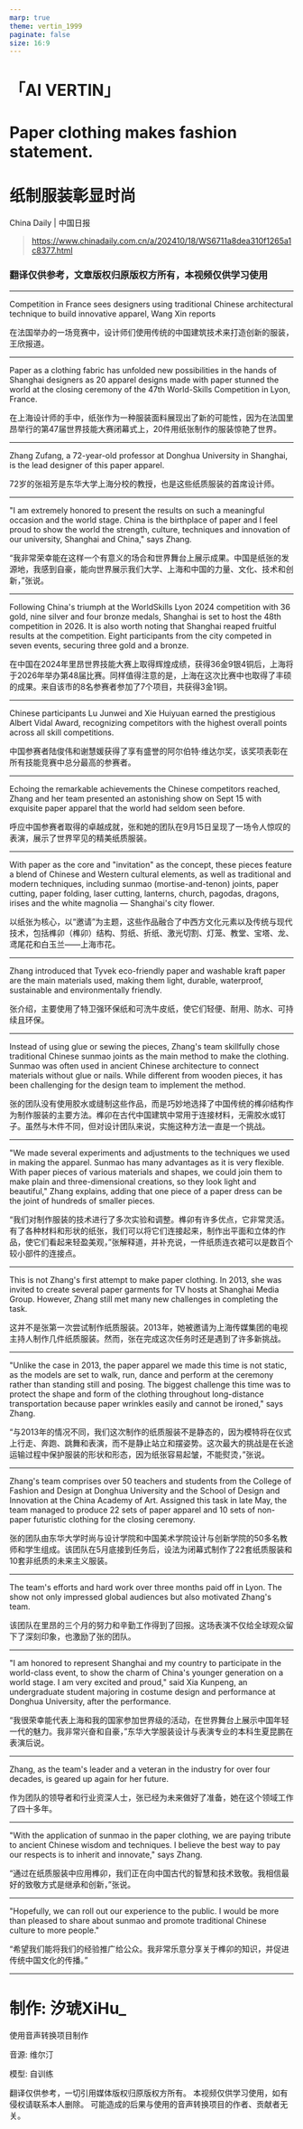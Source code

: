 ```yaml
---
marp: true
theme: vertin_1999
paginate: false
size: 16:9
---
```



<!-- _class: cover -->

<div class="head">
    <h1 class="brand">「AI VERTIN」</h1>
</div>

<div class="title">
    <h1 class="EN_title">Paper clothing makes fashion statement.</h1>
    <h1 class="CN_title">纸制服装彰显时尚</h1>
</div>
<span class="source">China Daily | 中国日报</span>

> https://www.chinadaily.com.cn/a/202410/18/WS6711a8dea310f1265a1c8377.html

<h3 class="copyright">翻译仅供参考，文章版权归原版权方所有，本视频仅供学习使用</h3>


---
Competition in France sees designers using traditional Chinese architectural technique to build innovative apparel, Wang Xin reports

在法国举办的一场竞赛中，设计师们使用传统的中国建筑技术来打造创新的服装，王欣报道。

---

Paper as a clothing fabric has unfolded new possibilities in the hands of Shanghai designers as 20 apparel designs made with paper stunned the world at the closing ceremony of the 47th World-Skills Competition in Lyon, France.

在上海设计师的手中，纸张作为一种服装面料展现出了新的可能性，因为在法国里昂举行的第47届世界技能大赛闭幕式上，20件用纸张制作的服装惊艳了世界。

---

Zhang Zufang, a 72-year-old professor at Donghua University in Shanghai, is the lead designer of this paper apparel.

72岁的张祖芳是东华大学上海分校的教授，也是这些纸质服装的首席设计师。

---

"I am extremely honored to present the results on such a meaningful occasion and the world stage. China is the birthplace of paper and I feel proud to show the world the strength, culture, techniques and innovation of our university, Shanghai and China," says Zhang.

“我非常荣幸能在这样一个有意义的场合和世界舞台上展示成果。中国是纸张的发源地，我感到自豪，能向世界展示我们大学、上海和中国的力量、文化、技术和创新，”张说。

---

Following China's triumph at the WorldSkills Lyon 2024 competition with 36 gold, nine silver and four bronze medals, Shanghai is set to host the 48th competition in 2026. It is also worth noting that Shanghai reaped fruitful results at the competition. Eight participants from the city competed in seven events, securing three gold and a bronze.

在中国在2024年里昂世界技能大赛上取得辉煌成绩，获得36金9银4铜后，上海将于2026年举办第48届比赛。同样值得注意的是，上海在这次比赛中也取得了丰硕的成果。来自该市的8名参赛者参加了7个项目，共获得3金1铜。

---

Chinese participants Lu Junwei and Xie Huiyuan earned the prestigious Albert Vidal Award, recognizing competitors with the highest overall points across all skill competitions.

中国参赛者陆俊伟和谢慧媛获得了享有盛誉的阿尔伯特·维达尔奖，该奖项表彰在所有技能竞赛中总分最高的参赛者。

---

Echoing the remarkable achievements the Chinese competitors reached, Zhang and her team presented an astonishing show on Sept 15 with exquisite paper apparel that the world had seldom seen before.

呼应中国参赛者取得的卓越成就，张和她的团队在9月15日呈现了一场令人惊叹的表演，展示了世界罕见的精美纸质服装。

---

With paper as the core and "invitation" as the concept, these pieces feature a blend of Chinese and Western cultural elements, as well as traditional and modern techniques, including sunmao (mortise-and-tenon) joints, paper cutting, paper folding, laser cutting, lanterns, church, pagodas, dragons, irises and the white magnolia — Shanghai's city flower.

以纸张为核心，以“邀请”为主题，这些作品融合了中西方文化元素以及传统与现代技术，包括榫卯（榫卯）结构、剪纸、折纸、激光切割、灯笼、教堂、宝塔、龙、鸢尾花和白玉兰——上海市花。

---

Zhang introduced that Tyvek eco-friendly paper and washable kraft paper are the main materials used, making them light, durable, waterproof, sustainable and environmentally friendly.

张介绍，主要使用了特卫强环保纸和可洗牛皮纸，使它们轻便、耐用、防水、可持续且环保。

---

Instead of using glue or sewing the pieces, Zhang's team skillfully chose traditional Chinese sunmao joints as the main method to make the clothing. Sunmao was often used in ancient Chinese architecture to connect materials without glue or nails. While different from wooden pieces, it has been challenging for the design team to implement the method.

张的团队没有使用胶水或缝制这些作品，而是巧妙地选择了中国传统的榫卯结构作为制作服装的主要方法。榫卯在古代中国建筑中常用于连接材料，无需胶水或钉子。虽然与木件不同，但对设计团队来说，实施这种方法一直是一个挑战。

---

"We made several experiments and adjustments to the techniques we used in making the apparel. Sunmao has many advantages as it is very flexible. With paper pieces of various materials and shapes, we could join them to make plain and three-dimensional creations, so they look light and beautiful," Zhang explains, adding that one piece of a paper dress can be the joint of hundreds of smaller pieces.

“我们对制作服装的技术进行了多次实验和调整。榫卯有许多优点，它非常灵活。有了各种材料和形状的纸张，我们可以将它们连接起来，制作出平面和立体的作品，使它们看起来轻盈美观，”张解释道，并补充说，一件纸质连衣裙可以是数百个较小部件的连接点。

---

This is not Zhang's first attempt to make paper clothing. In 2013, she was invited to create several paper garments for TV hosts at Shanghai Media Group. However, Zhang still met many new challenges in completing the task.

这并不是张第一次尝试制作纸质服装。2013年，她被邀请为上海传媒集团的电视主持人制作几件纸质服装。然而，张在完成这次任务时还是遇到了许多新挑战。

---

"Unlike the case in 2013, the paper apparel we made this time is not static, as the models are set to walk, run, dance and perform at the ceremony rather than standing still and posing. The biggest challenge this time was to protect the shape and form of the clothing throughout long-distance transportation because paper wrinkles easily and cannot be ironed," says Zhang.

“与2013年的情况不同，我们这次制作的纸质服装不是静态的，因为模特将在仪式上行走、奔跑、跳舞和表演，而不是静止站立和摆姿势。这次最大的挑战是在长途运输过程中保护服装的形状和形态，因为纸张容易起皱，不能熨烫，”张说。

---

Zhang's team comprises over 50 teachers and students from the College of Fashion and Design at Donghua University and the School of Design and Innovation at the China Academy of Art. Assigned this task in late May, the team managed to produce 22 sets of paper apparel and 10 sets of non-paper futuristic clothing for the closing ceremony.

张的团队由东华大学时尚与设计学院和中国美术学院设计与创新学院的50多名教师和学生组成。该团队在5月底接到任务后，设法为闭幕式制作了22套纸质服装和10套非纸质的未来主义服装。

---

The team's efforts and hard work over three months paid off in Lyon. The show not only impressed global audiences but also motivated Zhang's team.

该团队在里昂的三个月的努力和辛勤工作得到了回报。这场表演不仅给全球观众留下了深刻印象，也激励了张的团队。

---

"I am honored to represent Shanghai and my country to participate in the world-class event, to show the charm of China's younger generation on a world stage. I am very excited and proud," said Xia Kunpeng, an undergraduate student majoring in costume design and performance at Donghua University, after the performance.

“我很荣幸能代表上海和我的国家参加世界级的活动，在世界舞台上展示中国年轻一代的魅力。我非常兴奋和自豪，”东华大学服装设计与表演专业的本科生夏昆鹏在表演后说。

---

Zhang, as the team's leader and a veteran in the industry for over four decades, is geared up again for her future.

作为团队的领导者和行业资深人士，张已经为未来做好了准备，她在这个领域工作了四十多年。

---

"With the application of sunmao in the paper clothing, we are paying tribute to ancient Chinese wisdom and techniques. I believe the best way to pay our respects is to inherit and innovate," says Zhang.

“通过在纸质服装中应用榫卯，我们正在向中国古代的智慧和技术致敬。我相信最好的致敬方式是继承和创新，”张说。

---

"Hopefully, we can roll out our experience to the public. I would be more than pleased to share about sunmao and promote traditional Chinese culture to more people."

“希望我们能将我们的经验推广给公众。我非常乐意分享关于榫卯的知识，并促进传统中国文化的传播。”

---

<!-- _class: cover -->

<div class="title">
    <h1 class="EN_title">制作: 汐琥XiHu_</h1>
</div>
<span class="source">使用音声转换项目制作</span>

<div class="cover_p">

音源: 维尔汀

模型: 自训练

翻译仅供参考，一切引用媒体版权归原版权方所有。
本视频仅供学习使用，如有侵权请联系本人删除。
可能造成的后果与使用的音声转换项目的作者、贡献者无关。
</div>

